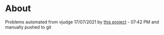 # About
Problems automated from vjudge 17/07/2021 by [this project](https://github.com/Abdelrahman-Kh-Fouad/GetSolutionsFormVjudge) - 07:42 PM and manually pushed to git

